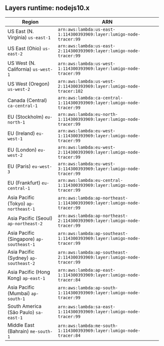 Layers runtime: nodejs10.x
----
| Region | ARN |
| --- | --- |
|US East (N. Virginia)  `us-east-1`|`arn:aws:lambda:us-east-1:114300393969:layer:lumigo-node-tracer:99`|
|US East (Ohio)  `us-east-2`|`arn:aws:lambda:us-east-2:114300393969:layer:lumigo-node-tracer:99`|
|US West (N. California)  `us-west-1`|`arn:aws:lambda:us-west-1:114300393969:layer:lumigo-node-tracer:99`|
|US West (Oregon)  `us-west-2`|`arn:aws:lambda:us-west-2:114300393969:layer:lumigo-node-tracer:102`|
|Canada (Central)  `ca-central-1`|`arn:aws:lambda:ca-central-1:114300393969:layer:lumigo-node-tracer:99`|
|EU (Stockholm)  `eu-north-1`|`arn:aws:lambda:eu-north-1:114300393969:layer:lumigo-node-tracer:99`|
|EU (Ireland)  `eu-west-1`|`arn:aws:lambda:eu-west-1:114300393969:layer:lumigo-node-tracer:99`|
|EU (London)  `eu-west-2`|`arn:aws:lambda:eu-west-2:114300393969:layer:lumigo-node-tracer:99`|
|EU (Paris)  `eu-west-3`|`arn:aws:lambda:eu-west-3:114300393969:layer:lumigo-node-tracer:99`|
|EU (Frankfurt)  `eu-central-1`|`arn:aws:lambda:eu-central-1:114300393969:layer:lumigo-node-tracer:99`|
|Asia Pacific (Tokyo)  `ap-northeast-1`|`arn:aws:lambda:ap-northeast-1:114300393969:layer:lumigo-node-tracer:99`|
|Asia Pacific (Seoul)  `ap-northeast-2`|`arn:aws:lambda:ap-northeast-2:114300393969:layer:lumigo-node-tracer:99`|
|Asia Pacific (Singapore)  `ap-southeast-1`|`arn:aws:lambda:ap-southeast-1:114300393969:layer:lumigo-node-tracer:99`|
|Asia Pacific (Sydney)  `ap-southeast-2`|`arn:aws:lambda:ap-southeast-2:114300393969:layer:lumigo-node-tracer:99`|
|Asia Pacific (Hong Kong)  `ap-east-1`|`arn:aws:lambda:ap-east-1:114300393969:layer:lumigo-node-tracer:84`|
|Asia Pacific (Mumbai)  `ap-south-1`|`arn:aws:lambda:ap-south-1:114300393969:layer:lumigo-node-tracer:99`|
|South America (São Paulo)  `sa-east-1`|`arn:aws:lambda:sa-east-1:114300393969:layer:lumigo-node-tracer:99`|
|Middle East (Bahrain)  `me-south-1`|`arn:aws:lambda:me-south-1:114300393969:layer:lumigo-node-tracer:84`|
